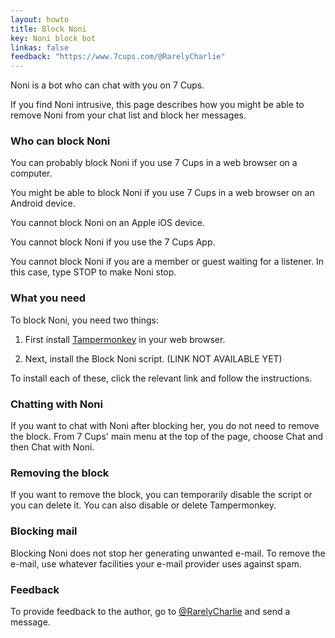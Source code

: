 ```yaml
---
layout: howto
title: Block Noni
key: Noni block bot
linkas: false
feedback: "https://www.7cups.com/@RarelyCharlie"
---
```

Noni is a bot who can chat with you on 7 Cups.

If you find Noni intrusive, this page describes how you might be able to remove Noni from your chat list and block her messages.

### Who can block Noni
You can probably block Noni if you use 7 Cups in a web browser on a computer.

You might be able to block Noni if you use 7 Cups in a web browser on an Android device.

You cannot block Noni on an Apple iOS device.

You cannot block Noni if you use the 7 Cups App.

You cannot block Noni if you are a member or guest waiting for a listener. In this case, type STOP to make Noni stop.

### What you need
To block Noni, you need two things: 

1. First install [Tampermonkey](http://tampermonkey.net/) in your web browser.

2. Next, install the Block Noni script. (LINK NOT AVAILABLE YET)

To install each of these, click the relevant link and follow the instructions.

### Chatting with Noni
If you want to chat with Noni after blocking her, you do not need to remove the block. From 7 Cups' main menu at the top of the page, choose Chat and then Chat with Noni.

### Removing the block
If you want to remove the block, you can temporarily disable the script or you can delete it. You can also disable or delete Tampermonkey.

### Blocking mail
Blocking Noni does not stop her generating unwanted e-mail. To remove the e-mail, use whatever facilities your e-mail provider uses against spam.

### Feedback
To provide feedback to the author, go to [@RarelyCharlie](https://www.7cups.com/@RarelyCharlie) and send a message.
